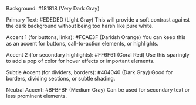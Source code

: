 Background: #181818 (Very Dark Gray)

Primary Text: #EDEDED (Light Gray)
This will provide a soft contrast against the dark background without being too harsh like pure white.

Accent 1 (for buttons, links): #FCAE3F (Darkish Orange)
You can keep this as an accent for buttons, call-to-action elements, or highlights.

Accent 2 (for secondary highlights): #FF6F61 (Coral Red)
Use this sparingly to add a pop of color for hover effects or important elements.

Subtle Accent (for dividers, borders): #404040 (Dark Gray)
Good for borders, dividing sections, or subtle shading.

Neutral Accent: #BFBFBF (Medium Gray)
Can be used for secondary text or less prominent elements.

